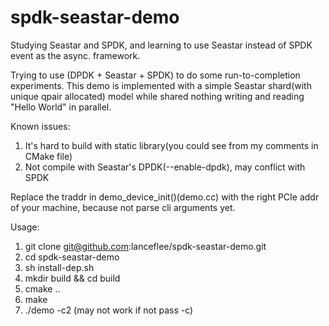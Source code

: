 # spdk-seastar-demo
Studying Seastar and SPDK, and learning to use Seastar instead of SPDK event as the async. framework. 

Trying to use (DPDK + Seastar + SPDK) to do some run-to-completion experiments.
This demo is implemented with a simple Seastar shard(with unique qpair allocated) model while shared nothing writing and reading "Hello World" in parallel.

Known issues:
1. It's hard to build with static library(you could see from my comments in CMake file)
2. Not compile with Seastar's DPDK(--enable-dpdk), may conflict with SPDK


Replace the traddr in demo_device_init()(demo.cc) with the right PCIe addr of your machine, because not parse cli arguments yet.

Usage:
1. git clone git@github.com:lanceflee/spdk-seastar-demo.git
2. cd spdk-seastar-demo
3. sh install-dep.sh
4. mkdir build && cd  build
5. cmake ..
6. make
7. ./demo -c2 (may not work if not pass -c)
